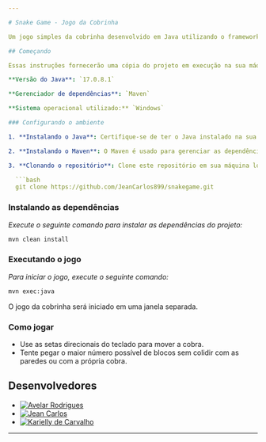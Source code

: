 ```yaml
---

# Snake Game - Jogo da Cobrinha

Um jogo simples da cobrinha desenvolvido em Java utilizando o framework Swing para a disciplina de Sistemas Operacionais.

## Começando

Essas instruções fornecerão uma cópia do projeto em execução na sua máquina local para fins de teste. 

**Versão do Java**: `17.0.8.1`

**Gerenciador de dependências**: `Maven`

**Sistema operacional utilizado:** `Windows`

### Configurando o ambiente

1. **Instalando o Java**: Certifique-se de ter o Java instalado na sua máquina. Você pode baixar e instalar a partir do [site oficial da Oracle](https://www.oracle.com/java/technologies/downloads/#jdk17-windows).

2. **Instalando o Maven**: O Maven é usado para gerenciar as dependências do projeto. Você pode instalá-lo seguindo as instruções disponíveis no [site oficial do Apache Maven](https://maven.apache.org/install.html).

3. **Clonando o repositório**: Clone este repositório em sua máquina local usando o seguinte comando:

  ```bash
  git clone https://github.com/JeanCarlos899/snakegame.git
  ```

### Instalando as dependências

*Execute o seguinte comando para instalar as dependências do projeto:*

```bash
mvn clean install
```

### Executando o jogo

*Para iniciar o jogo, execute o seguinte comando:*

```bash
mvn exec:java
```

O jogo da cobrinha será iniciado em uma janela separada.

### Como jogar

- Use as setas direcionais do teclado para mover a cobra.
- Tente pegar o maior número possível de blocos sem colidir com as paredes ou com a própria cobra.

## Desenvolvedores

- [![Avelar Rodrigues](https://img.shields.io/badge/avelando-GitHub-blueviolet)](https://github.com/avelando)
- [![Jean Carlos](https://img.shields.io/badge/JeanCarlos899-GitHub-blueviolet)](https://github.com/JeanCarlos899)
- [![Karielly de Carvalho](https://img.shields.io/badge/Kariellyy-GitHub-blueviolet)](https://github.com/Kariellyy)

---
```

